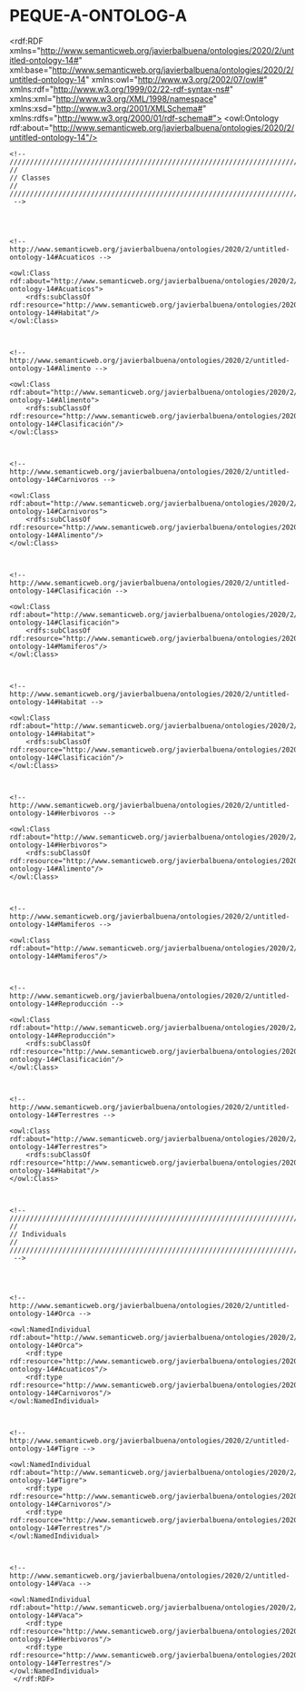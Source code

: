 # PEQUE-A-ONTOLOG-A
<?xml version="1.0"?>
<rdf:RDF xmlns="http://www.semanticweb.org/javierbalbuena/ontologies/2020/2/untitled-ontology-14#"
     xml:base="http://www.semanticweb.org/javierbalbuena/ontologies/2020/2/untitled-ontology-14"
     xmlns:owl="http://www.w3.org/2002/07/owl#"
     xmlns:rdf="http://www.w3.org/1999/02/22-rdf-syntax-ns#"
     xmlns:xml="http://www.w3.org/XML/1998/namespace"
     xmlns:xsd="http://www.w3.org/2001/XMLSchema#"
     xmlns:rdfs="http://www.w3.org/2000/01/rdf-schema#">
    <owl:Ontology rdf:about="http://www.semanticweb.org/javierbalbuena/ontologies/2020/2/untitled-ontology-14"/>
    


    <!-- 
    ///////////////////////////////////////////////////////////////////////////////////////
    //
    // Classes
    //
    ///////////////////////////////////////////////////////////////////////////////////////
     -->

    


    <!-- http://www.semanticweb.org/javierbalbuena/ontologies/2020/2/untitled-ontology-14#Acuaticos -->

    <owl:Class rdf:about="http://www.semanticweb.org/javierbalbuena/ontologies/2020/2/untitled-ontology-14#Acuaticos">
        <rdfs:subClassOf rdf:resource="http://www.semanticweb.org/javierbalbuena/ontologies/2020/2/untitled-ontology-14#Habitat"/>
    </owl:Class>
    


    <!-- http://www.semanticweb.org/javierbalbuena/ontologies/2020/2/untitled-ontology-14#Alimento -->

    <owl:Class rdf:about="http://www.semanticweb.org/javierbalbuena/ontologies/2020/2/untitled-ontology-14#Alimento">
        <rdfs:subClassOf rdf:resource="http://www.semanticweb.org/javierbalbuena/ontologies/2020/2/untitled-ontology-14#Clasificación"/>
    </owl:Class>
    


    <!-- http://www.semanticweb.org/javierbalbuena/ontologies/2020/2/untitled-ontology-14#Carnivoros -->

    <owl:Class rdf:about="http://www.semanticweb.org/javierbalbuena/ontologies/2020/2/untitled-ontology-14#Carnivoros">
        <rdfs:subClassOf rdf:resource="http://www.semanticweb.org/javierbalbuena/ontologies/2020/2/untitled-ontology-14#Alimento"/>
    </owl:Class>
    


    <!-- http://www.semanticweb.org/javierbalbuena/ontologies/2020/2/untitled-ontology-14#Clasificación -->

    <owl:Class rdf:about="http://www.semanticweb.org/javierbalbuena/ontologies/2020/2/untitled-ontology-14#Clasificación">
        <rdfs:subClassOf rdf:resource="http://www.semanticweb.org/javierbalbuena/ontologies/2020/2/untitled-ontology-14#Mamiferos"/>
    </owl:Class>
    


    <!-- http://www.semanticweb.org/javierbalbuena/ontologies/2020/2/untitled-ontology-14#Habitat -->

    <owl:Class rdf:about="http://www.semanticweb.org/javierbalbuena/ontologies/2020/2/untitled-ontology-14#Habitat">
        <rdfs:subClassOf rdf:resource="http://www.semanticweb.org/javierbalbuena/ontologies/2020/2/untitled-ontology-14#Clasificación"/>
    </owl:Class>
    


    <!-- http://www.semanticweb.org/javierbalbuena/ontologies/2020/2/untitled-ontology-14#Herbivoros -->

    <owl:Class rdf:about="http://www.semanticweb.org/javierbalbuena/ontologies/2020/2/untitled-ontology-14#Herbivoros">
        <rdfs:subClassOf rdf:resource="http://www.semanticweb.org/javierbalbuena/ontologies/2020/2/untitled-ontology-14#Alimento"/>
    </owl:Class>
    


    <!-- http://www.semanticweb.org/javierbalbuena/ontologies/2020/2/untitled-ontology-14#Mamiferos -->

    <owl:Class rdf:about="http://www.semanticweb.org/javierbalbuena/ontologies/2020/2/untitled-ontology-14#Mamiferos"/>
    


    <!-- http://www.semanticweb.org/javierbalbuena/ontologies/2020/2/untitled-ontology-14#Reproducción -->

    <owl:Class rdf:about="http://www.semanticweb.org/javierbalbuena/ontologies/2020/2/untitled-ontology-14#Reproducción">
        <rdfs:subClassOf rdf:resource="http://www.semanticweb.org/javierbalbuena/ontologies/2020/2/untitled-ontology-14#Clasificación"/>
    </owl:Class>
    


    <!-- http://www.semanticweb.org/javierbalbuena/ontologies/2020/2/untitled-ontology-14#Terrestres -->

    <owl:Class rdf:about="http://www.semanticweb.org/javierbalbuena/ontologies/2020/2/untitled-ontology-14#Terrestres">
        <rdfs:subClassOf rdf:resource="http://www.semanticweb.org/javierbalbuena/ontologies/2020/2/untitled-ontology-14#Habitat"/>
    </owl:Class>
    


    <!-- 
    ///////////////////////////////////////////////////////////////////////////////////////
    //
    // Individuals
    //
    ///////////////////////////////////////////////////////////////////////////////////////
     -->

    


    <!-- http://www.semanticweb.org/javierbalbuena/ontologies/2020/2/untitled-ontology-14#Orca -->

    <owl:NamedIndividual rdf:about="http://www.semanticweb.org/javierbalbuena/ontologies/2020/2/untitled-ontology-14#Orca">
        <rdf:type rdf:resource="http://www.semanticweb.org/javierbalbuena/ontologies/2020/2/untitled-ontology-14#Acuaticos"/>
        <rdf:type rdf:resource="http://www.semanticweb.org/javierbalbuena/ontologies/2020/2/untitled-ontology-14#Carnivoros"/>
    </owl:NamedIndividual>
    


    <!-- http://www.semanticweb.org/javierbalbuena/ontologies/2020/2/untitled-ontology-14#Tigre -->

    <owl:NamedIndividual rdf:about="http://www.semanticweb.org/javierbalbuena/ontologies/2020/2/untitled-ontology-14#Tigre">
        <rdf:type rdf:resource="http://www.semanticweb.org/javierbalbuena/ontologies/2020/2/untitled-ontology-14#Carnivoros"/>
        <rdf:type rdf:resource="http://www.semanticweb.org/javierbalbuena/ontologies/2020/2/untitled-ontology-14#Terrestres"/>
    </owl:NamedIndividual>
    


    <!-- http://www.semanticweb.org/javierbalbuena/ontologies/2020/2/untitled-ontology-14#Vaca -->

    <owl:NamedIndividual rdf:about="http://www.semanticweb.org/javierbalbuena/ontologies/2020/2/untitled-ontology-14#Vaca">
        <rdf:type rdf:resource="http://www.semanticweb.org/javierbalbuena/ontologies/2020/2/untitled-ontology-14#Herbivoros"/>
        <rdf:type rdf:resource="http://www.semanticweb.org/javierbalbuena/ontologies/2020/2/untitled-ontology-14#Terrestres"/>
    </owl:NamedIndividual>
     </rdf:RDF>



<!-- Generated by the OWL API (version 4.5.9.2019-02-01T07:24:44Z) https://github.com/owlcs/owlapi -->


